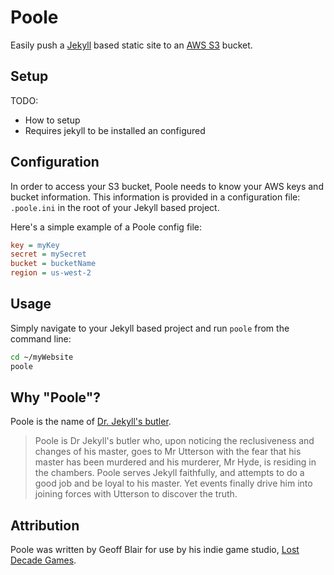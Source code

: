 # Poole

Easily push a [Jekyll][1] based static site to an [AWS S3][2] bucket.

## Setup

TODO:

* How to setup
* Requires jekyll to be installed an configured

## Configuration

In order to access your S3 bucket, Poole needs to know your AWS keys and bucket information. This information is provided in a configuration file: `.poole.ini` in the root of your Jekyll based project.

Here's a simple example of a Poole config file:

```ini
key = myKey
secret = mySecret
bucket = bucketName
region = us-west-2
```

## Usage

Simply navigate to your Jekyll based project and run `poole` from the command line:

```bash
cd ~/myWebsite
poole
```

## Why "Poole"?

Poole is the name of [Dr. Jekyll's butler][3].

> Poole is Dr Jekyll's butler who, upon noticing the reclusiveness and changes of his master, goes to Mr Utterson with the fear that his master has been murdered and his murderer, Mr Hyde, is residing in the chambers. Poole serves Jekyll faithfully, and attempts to do a good job and be loyal to his master. Yet events finally drive him into joining forces with Utterson to discover the truth.

## Attribution

Poole was written by Geoff Blair for use by his indie game studio, [Lost Decade Games][4].

[1]: https://github.com/mojombo/jekyll
[2]: http://aws.amazon.com/s3/
[3]: http://en.wikipedia.org/wiki/Strange_Case_of_Dr_Jekyll_and_Mr_Hyde#Poole
[4]: http://www.lostdecadegames.com
